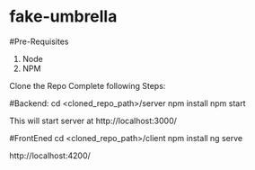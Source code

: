 # fake-umbrella

#Pre-Requisites
1. Node 
2. NPM

Clone the Repo
Complete following Steps:

#Backend:
cd <cloned_repo_path>/server
npm install
npm start

This will start server at http://localhost:3000/

#FrontEned
cd <cloned_repo_path>/client
npm install
ng serve

http://localhost:4200/
